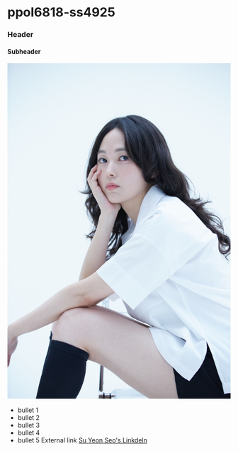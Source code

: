 # ppol6818-ss4925
### Header
#### Subheader
![picture](images/profile.JPG)
- bullet 1
- bullet 2
- bullet 3
- bullet 4
- bullet 5
External link [Su Yeon Seo's Linkdeln](https://www.linkedin.com/in/su-yeon-s-112528157)
